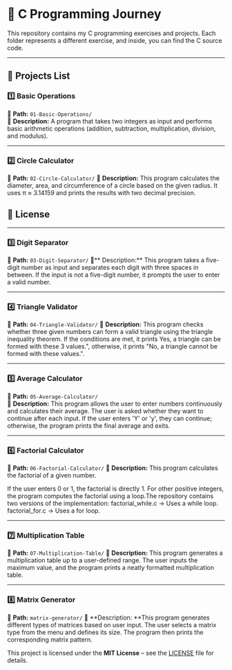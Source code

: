 # 🚀 C Programming Journey  

This repository contains my C programming exercises and projects. Each folder represents a different exercise, and inside, you can find the C source code.

---

## 📂 Projects List  

### 1️⃣ Basic Operations  
📁 **Path:** `01-Basic-Operations/`  
📜 **Description:** A program that takes two integers as input and performs basic arithmetic operations (addition, subtraction, multiplication, division, and modulus).  

---

### 2️⃣ Circle Calculator
📁 **Path:** `02-Circle-Calculator/`
📜 **Description:** This program calculates the diameter, area, and circumference of a circle based on the given radius. It uses π ≈ 3.14159 and prints the results with two decimal precision.
## 📜 License  

---

### 3️⃣ Digit Separator
📂 **Path:** `03-Digit-Separator/`
📜** Description:** This program takes a five-digit number as input and separates each digit with three spaces in between. If the input is not a five-digit number, it prompts the user to enter a valid number.

---

### 4️⃣ Triangle Validator
📂 **Path:** `04-Triangle-Validator/`
📜 **Description:** This program checks whether three given numbers can form a valid triangle using the triangle inequality theorem. If the conditions are met, it prints Yes, a triangle can be formed with these 3 values.", otherwise, it prints "No, a triangle cannot be formed with these values.".

---

### 5️⃣ Average Calculator

📁 **Path:** `05-Average-Calculator/`  
📜 **Description:** This program allows the user to enter numbers continuously and calculates their average. The user is asked whether they want to continue after each input. If the user enters 'Y' or 'y', they can continue; otherwise, the program prints the final average and exits.

---

### 6️⃣ Factorial Calculator
📁 **Path:** `06-Factorial-Calculator/`
📜 **Description:** This program calculates the factorial of a given number.

If the user enters 0 or 1, the factorial is directly 1.
For other positive integers, the program computes the factorial using a loop.The repository contains two versions of the implementation:
factorial_while.c → Uses a while loop.
factorial_for.c → Uses a for loop.

---

### 7️⃣ Multiplication Table
📁 **Path:** `07-Multiplication-Table/`
📜 **Description:** This program generates a multiplication table up to a user-defined range. The user inputs the maximum value, and the program prints a neatly formatted multiplication table.

---
### 8️⃣ Matrix Generator  
📁 **Path:** `matrix-generator/`
📜 **Description: **This program generates different types of matrices based on user input. The user selects a matrix type from the menu and defines its size. The program then prints the corresponding matrix pattern.  


This project is licensed under the **MIT License** – see the [LICENSE](LICENSE) file for details.
